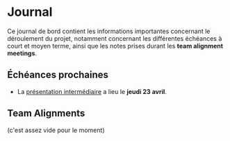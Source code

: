 # Journal

Ce journal de bord contient les informations importantes concernant le
déroulement du projet, notamment concernant les différentes échéances à court
et moyen terme, ainsi que les notes prises durant les **team alignment
meetings**.

## Échéances prochaines

+ La [présentation intermédiaire](Presentation) a lieu le **jeudi 23 avril**.

## Team Alignments

(c'est assez vide pour le moment)
